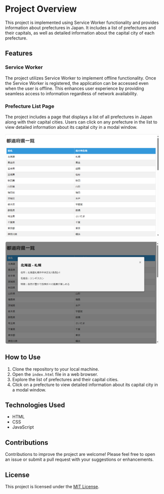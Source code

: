 # Project Overview

This project is implemented using Service Worker functionality and provides information about prefectures in Japan. It includes a list of prefectures and their capitals, as well as detailed information about the capital city of each prefecture.

## Features

### Service Worker

The project utilizes Service Worker to implement offline functionality. Once the Service Worker is registered, the application can be accessed even when the user is offline. This enhances user experience by providing seamless access to information regardless of network availability.

### Prefecture List Page

The project includes a page that displays a list of all prefectures in Japan along with their capital cities. Users can click on any prefecture in the list to view detailed information about its capital city in a modal window.

![alt text](list.png)

![alt text](detail.png)

## How to Use

1. Clone the repository to your local machine.
2. Open the `index.html` file in a web browser.
3. Explore the list of prefectures and their capital cities.
4. Click on a prefecture to view detailed information about its capital city in a modal window.

## Technologies Used

- HTML
- CSS
- JavaScript

## Contributions

Contributions to improve the project are welcome! Please feel free to open an issue or submit a pull request with your suggestions or enhancements.

## License

This project is licensed under the [MIT License](LICENSE).
